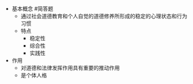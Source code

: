 - 基本概念 #简答题
	- 通过社会道德教育和个人自觉的道德修养所形成的稳定的心理状态和行为习惯
	- 特点
		- 稳定性
		- 综合性
		- 实践性
- 作用
	- 对道德和法律发挥作用具有重要的推动作用
	- 是个体人格